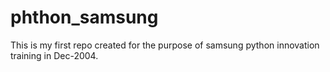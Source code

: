# phthon_samsung
This is my first repo created for the purpose of samsung python innovation training in Dec-2004.
